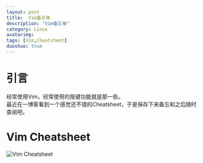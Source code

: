 ```yaml
---
layout: post
title:  Vim备忘单
description: "Vim备忘单"
category: Linux
avatarimg:
tags: [Vim,Cheatsheet]
duoshuo: true
---
```


# 引言
经常使用Vim，经常使用的按键功能就是那一些。  
最近在一博客看到一个感觉还不错的Cheatsheet，于是保存下来备忘和之后随时查阅吧。

# Vim Cheatsheet
![Vim Cheatsheet](https://github.com/JaminZhang/jaminzhang.github.io/raw/master/images/vim-cheat.png)


